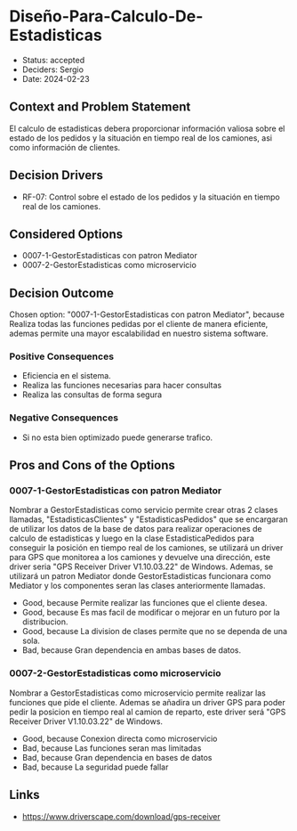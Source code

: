 # Diseño-Para-Calculo-De-Estadisticas

* Status: accepted
* Deciders: Sergio
* Date: 2024-02-23

## Context and Problem Statement

El calculo de estadisticas debera proporcionar información valiosa sobre el estado de los pedidos y la situación en tiempo real de los camiones, asi como información de clientes.

## Decision Drivers

* RF-07: Control sobre el estado de los pedidos y la situación en tiempo real de los camiones.

## Considered Options

* 0007-1-GestorEstadisticas con patron Mediator
* 0007-2-GestorEstadisticas como microservicio

## Decision Outcome

Chosen option: "0007-1-GestorEstadisticas con patron Mediator", because Realiza todas las funciones pedidas por el cliente de manera eficiente, ademas permite una mayor escalabilidad en nuestro sistema software.

### Positive Consequences

* Eficiencia en el sistema.
* Realiza las funciones necesarias para hacer consultas
* Realiza las consultas de forma segura

### Negative Consequences

* Si no esta bien optimizado puede generarse trafico.

## Pros and Cons of the Options

### 0007-1-GestorEstadisticas con patron Mediator

Nombrar a GestorEstadisticas como servicio permite crear otras 2 clases llamadas, "EstadisticasClientes" y "EstadisticasPedidos" que se encargaran de utilizar los datos de la base de datos para realizar operaciones de calculo de estadisticas y luego en la clase EstadisticaPedidos para conseguir la posición en tiempo real de los camiones, se utilizará un driver para GPS que monitorea a los camiones y devuelve una dirección, este driver seria "GPS Receiver Driver V1.10.03.22" de Windows.
Ademas, se utilizará un patron Mediator donde GestorEstadisticas funcionara como Mediator y los componentes seran las clases anteriormente llamadas.

* Good, because Permite realizar las funciones que el cliente desea.
* Good, because Es mas facil de modificar o mejorar en un futuro por la distribucion.
* Good, because La division de clases permite que no se dependa de una sola.
* Bad, because Gran dependencia en ambas bases de datos.

### 0007-2-GestorEstadisticas como microservicio

Nombrar a GestorEstadisticas como microservicio permite realizar las funciones que pide el cliente. Ademas se añadira un driver GPS para poder pedir la posicion en tiempo real al camion de reparto, este driver será "GPS Receiver Driver V1.10.03.22" de Windows.

* Good, because Conexion directa como microservicio
* Bad, because Las funciones seran mas limitadas
* Bad, because Gran dependencia en bases de datos
* Bad, because La seguridad puede fallar

## Links

* https://www.driverscape.com/download/gps-receiver

